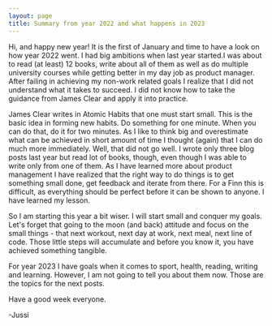 ```yaml
---
layout: page
title: Summary from year 2022 and what happens in 2023
---
```


Hi, and happy new year! It is the first of January and time to have a look on how year 2022 went. I had big ambitions when last year started.I was about to read (at least) 12 books, write about all of them as well as do multiple university courses while getting better in my day job as product manager. After failing in achieving my non-work related goals I realize that I did not understand what it takes to succeed. I did not know how to take the guidance from James Clear and apply it into practice.

James Clear writes in Atomic Habits that one must start small. This is the basic idea in forming new habits. Do something for one minute. When you can do that, do it for two minutes. As I like to think big and overestimate what can be achieved in short amount of time I thought (again) that I can do much more immediately. Well, that did not go well. I wrote only three blog posts last year but read lot of books, though, even though I was able to write only from one of them. As I have learned more about product management I have realized that the right way to do things is to get something small done, get feedback and iterate from there. For a Finn this is difficult, as everything should be perfect before it can be shown to anyone. I have learned my lesson. 

So I am starting this year a bit wiser. I will start small and conquer my goals. Let's forget that going to the moon (and back) attitude and focus on the small things - that next workout, next day at work, next meal, next line of code. Those little steps will accumulate and before you know it, you have achieved something tangible. 

For year 2023 I have goals when it comes to sport, health, reading, writing and learning. However, I am not going to tell you about them now. Those are the topics for the next posts.

Have a good week everyone. 

-Jussi